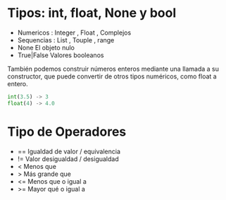 # Tipos: int, float, None y bool 
* Numericos : Integer , Float , Complejos
* Sequencias : List , Touple , range
* None El objeto nulo
* True|False Valores booleanos

También podemos construir números enteros mediante una llamada a su constructor, que puede convertir de otros tipos numéricos, como float a entero.
```python
int(3.5) -> 3
float(4) -> 4.0
```
# Tipo de Operadores
* ==    Igualdad de valor / equivalencia
* !=    Valor desigualdad / desigualdad
* <     Menos que
* \>    Más grande que
* <=    Menos que o igual a
* \>=   Mayor qué o igual a